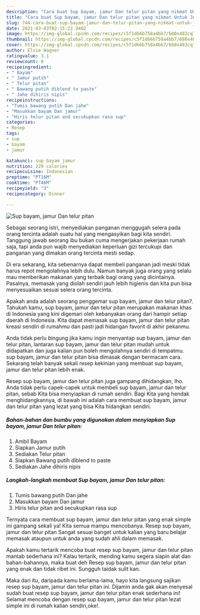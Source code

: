 ```yaml
---
description: "Cara buat Sup bayam, jamur Dan telur pitan yang nikmat Untuk Jualan"
title: "Cara buat Sup bayam, jamur Dan telur pitan yang nikmat Untuk Jualan"
slug: 744-cara-buat-sup-bayam-jamur-dan-telur-pitan-yang-nikmat-untuk-jualan
date: 2021-03-03T02:15:22.940Z
image: https://img-global.cpcdn.com/recipes/c5f1d66b758a4bb7/680x482cq70/sup-bayam-jamur-dan-telur-pitan-foto-resep-utama.jpg
thumbnail: https://img-global.cpcdn.com/recipes/c5f1d66b758a4bb7/680x482cq70/sup-bayam-jamur-dan-telur-pitan-foto-resep-utama.jpg
cover: https://img-global.cpcdn.com/recipes/c5f1d66b758a4bb7/680x482cq70/sup-bayam-jamur-dan-telur-pitan-foto-resep-utama.jpg
author: Elsie Wagner
ratingvalue: 3.1
reviewcount: 8
recipeingredient:
- " Bayam"
- " Jamur putih"
- " Telur pitan"
- " Bawang putih diblend to paste"
- " Jahe dihiris nipis"
recipeinstructions:
- "Tumis bawang putih Dan jahe"
- "Masukkan bayam Dan jamur"
- "Hiris telur pitan and secukupkan rasa sup"
categories:
- Resep
tags:
- sup
- bayam
- jamur

katakunci: sup bayam jamur 
nutrition: 229 calories
recipecuisine: Indonesian
preptime: "PT16M"
cooktime: "PT46M"
recipeyield: "3"
recipecategory: Dinner

---
```



![Sup bayam, jamur Dan telur pitan](https://img-global.cpcdn.com/recipes/c5f1d66b758a4bb7/680x482cq70/sup-bayam-jamur-dan-telur-pitan-foto-resep-utama.jpg)

Sebagai seorang istri, menyediakan panganan menggugah selera pada orang tercinta adalah suatu hal yang mengasyikan bagi kita sendiri. Tanggung jawab seorang ibu bukan cuma mengerjakan pekerjaan rumah saja, tapi anda pun wajib menyediakan keperluan gizi tercukupi dan panganan yang dimakan orang tercinta mesti sedap.

Di era  sekarang, kita sebenarnya dapat membeli panganan jadi meski tidak harus repot mengolahnya lebih dulu. Namun banyak juga orang yang selalu mau memberikan makanan yang terbaik bagi orang yang dicintainya. Pasalnya, memasak yang diolah sendiri jauh lebih higienis dan kita pun bisa menyesuaikan sesuai selera orang tercinta. 



Apakah anda adalah seorang penggemar sup bayam, jamur dan telur pitan?. Tahukah kamu, sup bayam, jamur dan telur pitan merupakan makanan khas di Indonesia yang kini digemari oleh kebanyakan orang dari hampir setiap daerah di Indonesia. Kita dapat memasak sup bayam, jamur dan telur pitan kreasi sendiri di rumahmu dan pasti jadi hidangan favorit di akhir pekanmu.

Anda tidak perlu bingung jika kamu ingin menyantap sup bayam, jamur dan telur pitan, lantaran sup bayam, jamur dan telur pitan mudah untuk didapatkan dan juga kalian pun boleh mengolahnya sendiri di tempatmu. sup bayam, jamur dan telur pitan bisa dimasak dengan bermacam cara. Sekarang telah banyak sekali resep kekinian yang membuat sup bayam, jamur dan telur pitan lebih enak.

Resep sup bayam, jamur dan telur pitan juga gampang dihidangkan, lho. Anda tidak perlu capek-capek untuk membeli sup bayam, jamur dan telur pitan, sebab Kita bisa menyiapkan di rumah sendiri. Bagi Kita yang hendak menghidangkannya, di bawah ini adalah cara membuat sup bayam, jamur dan telur pitan yang lezat yang bisa Kita hidangkan sendiri.

<!--inarticleads1-->

##### Bahan-bahan dan bumbu yang digunakan dalam menyiapkan Sup bayam, jamur Dan telur pitan:

1. Ambil  Bayam
1. Siapkan  Jamur putih
1. Sediakan  Telur pitan
1. Siapkan  Bawang putih diblend to paste
1. Sediakan  Jahe dihiris nipis




<!--inarticleads2-->

##### Langkah-langkah membuat Sup bayam, jamur Dan telur pitan:

1. Tumis bawang putih Dan jahe
1. Masukkan bayam Dan jamur
1. Hiris telur pitan and secukupkan rasa sup




Ternyata cara membuat sup bayam, jamur dan telur pitan yang enak simple ini gampang sekali ya! Kita semua mampu mencobanya. Resep sup bayam, jamur dan telur pitan Sangat sesuai banget untuk kalian yang baru belajar memasak ataupun untuk anda yang sudah ahli dalam memasak.

Apakah kamu tertarik mencoba buat resep sup bayam, jamur dan telur pitan mantab sederhana ini? Kalau tertarik, mending kamu segera siapin alat dan bahan-bahannya, maka buat deh Resep sup bayam, jamur dan telur pitan yang enak dan tidak ribet ini. Sungguh taidak sulit kan. 

Maka dari itu, daripada kamu berlama-lama, hayo kita langsung sajikan resep sup bayam, jamur dan telur pitan ini. Dijamin anda gak akan menyesal sudah buat resep sup bayam, jamur dan telur pitan enak sederhana ini! Selamat mencoba dengan resep sup bayam, jamur dan telur pitan lezat simple ini di rumah kalian sendiri,oke!.


